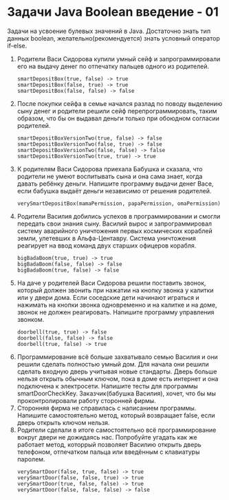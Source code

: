# Задачи Java Boolean введение - 01

Задачи на усвоение булевых значений в Java. Достаточно знать тип данных boolean, желательно(рекомендуется) знать условный оператор if-else.

1. Родители Васи Сидорова купили умный сейф и запрограммировали его на выдачу денег по отпечатку пальцев одного из родителей. 
    ```
    smartDepositBox(true, false) -> true
    smartDepositBox(false, true) -> true
    smartDepositBox(false, false) -> false
    ```
2. После покупки сейфа в семье начался разлад по поводу выделению сыну денег и родители решили сейф перепрограммировать, таким образом, что бы он выдавал деньги только при обоюдном согласии родителей.
    ```
    smartDepositBoxVersionTwo(true, false) -> false
    smartDepositBoxVersionTwo(false, true) -> false
    smartDepositBoxVersionTwo(false, false) -> false
    smartDepositBoxVersionTwo(true, true) -> true
    ```
3. К родителям Васи Сидорова приехала Бабушка и сказала, что родители не умеют воспитывать сына и она сама знает, когда давать ребёнку деньги. Напишите программу выдачи денег Васе, если бабушка выдаёт деньги независимо от решения родителей.
    ```
    verySmartDepositBox(mamaPermission, papaPermission, omaPermission)
    ```
4. Родители Василия добились успехов в программировании и смогли передать свои знания сыну. Василий вырос и запрограммировал систему аварийного уничтожения первых космических кораблей земли, улетевших в Альфа-Центавру. Система уничтожения реагирует на ввод команд двух старших офицеров корабля. 
    ```
    bigBadaBoom(true, true) -> true
    bigBadaBoom(false, false) -> false
    bigBadaBoom(true, false) -> false
    ```
5. На даче у родителей Васи Сидорова решили поставить звонок, который должен звонить при нажатии на кнопку звонка у калитки или у двери дома. Если соседские дети начинают играться и нажимать на кнопки звонка одновременно и на калитке и на доме, звонок не должен реагировать. Напишите программу управления звонком.
    ```
    doorbell(true, true) -> false
    doorbell(false, false) -> false
    doorbell(true, false) -> true
    ```
6. Программирование всё больше захватывало семью Василия и они решили сделать полностью умный дом. Для начала они решили сделать входную дверь учитывая новые стандарты. Дверь больше нельзя открыть обычным ключом, пока в доме есть интернет и она подключена к электросети.
Напишите тесты для программы smartDoorCheckKey. Заказчик(бабушка Василия), хочет, что бы мы проконтролировали работу сторонней фирмы. 
7. Сторонняя фирма не справилась с написанием программы. Напишите самостоятельно метод, который возвращает false, если дверь открыть ключом нельзя.
8. Родители сделали в итоге самостоятельно всё программирование вокруг двери не дожидаясь нас. Попробуйте угадать как же работает метод, которрый позволяет Василию открыть дверь телефоном, отпечатком пальца или введённым с клавиатуры паролем.
    ```
    verySmartDoor(false, true, false) -> true
    verySmartDoor(false, false, true) -> true
    verySmartDoor(true, false, false) -> true
    verySmartDoor(false, false, false) -> false
    ```
